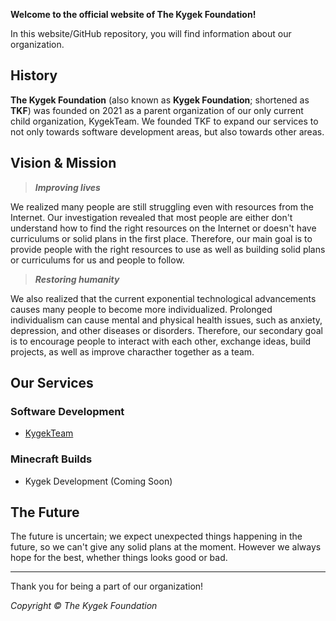 **Welcome to the official website of The Kygek Foundation!**

In this website/GitHub repository, you will find information about our organization.

## History

**The Kygek Foundation** (also known as **Kygek Foundation**; shortened as **TKF**) was founded on 2021 as a parent organization of our only current child organization, KygekTeam. We founded TKF to expand our services to not only towards software development areas, but also towards other areas.

## Vision & Mission

> **_Improving lives_**

We realized many people are still struggling even with resources from the Internet. Our investigation revealed that most people are either don't understand how to find the right resources on the Internet or doesn't have curriculums or solid plans in the first place. Therefore, our main goal is to provide people with the right resources to use as well as building solid plans or curriculums for us and people to follow.

> **_Restoring humanity_**

We also realized that the current exponential technological advancements causes many people to become more individualized. Prolonged individualism can cause mental and physical health issues, such as anxiety, depression, and other diseases or disorders. Therefore, our secondary goal is to encourage people to interact with each other, exchange ideas, build projects, as well as improve characther together as a team.

## Our Services

### Software Development

- [KygekTeam](https://github.com/KygekTeam)

### Minecraft Builds

- Kygek Development (Coming Soon)

## The Future

The future is uncertain; we expect unexpected things happening in the future, so we can't give any solid plans at the moment. However we always hope for the best, whether things looks good or bad.

---

Thank you for being a part of our organization!

_Copyright &copy; The Kygek Foundation_
